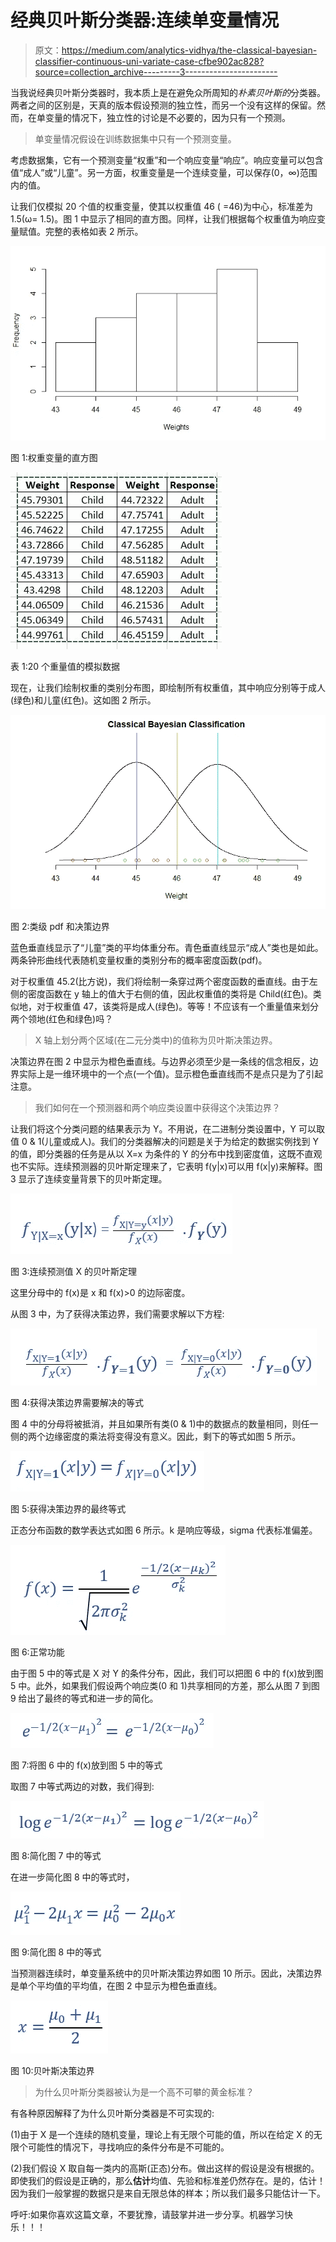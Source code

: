 # 经典贝叶斯分类器:连续单变量情况

> 原文：<https://medium.com/analytics-vidhya/the-classical-bayesian-classifier-continuous-uni-variate-case-cfbe902ac828?source=collection_archive---------3----------------------->

当我说经典贝叶斯分类器时，我本质上是在避免众所周知的*朴素贝叶斯的*分类器。两者之间的区别是，天真的版本假设预测的独立性，而另一个没有这样的保留。然而，在单变量的情况下，独立性的讨论是不必要的，因为只有一个预测。

> 单变量情况假设在训练数据集中只有一个预测变量。

考虑数据集，它有一个预测变量“权重”和一个响应变量“响应”。响应变量可以包含值“成人”或“儿童”。另一方面，权重变量是一个连续变量，可以保存(0，∞)范围内的值。

让我们仅模拟 20 个值的权重变量，使其以权重值 46 ( =46)为中心，标准差为 1.5(ω= 1.5)。图 1 中显示了相同的直方图。同样，让我们根据每个权重值为响应变量赋值。完整的表格如表 2 所示。

![](img/0dc716674c77a39f811e5ffe9bcc73f5.png)

图 1:权重变量的直方图

![](img/88f6b86369dc3f2ace4d6d43fce06540.png)

表 1:20 个重量值的模拟数据

现在，让我们绘制权重的类别分布图，即绘制所有权重值，其中响应分别等于成人(绿色)和儿童(红色)。这如图 2 所示。

![](img/e69098ca3b835258da2a13fd339ec868.png)

图 2:类级 pdf 和决策边界

蓝色垂直线显示了“儿童”类的平均体重分布。青色垂直线显示“成人”类也是如此。两条钟形曲线代表随机变量权重的类别分布的概率密度函数(pdf)。

对于权重值 45.2(比方说)，我们将绘制一条穿过两个密度函数的垂直线。由于左侧的密度函数在 y 轴上的值大于右侧的值，因此权重值的类将是 Child(红色)。类似地，对于权重值 47，该类将是成人(绿色)。等等！不应该有一个重量值来划分两个领地(红色和绿色)吗？

> X 轴上划分两个区域(在二元分类中)的值称为贝叶斯决策边界。

决策边界在图 2 中显示为橙色垂直线。与边界必须至少是一条线的信念相反，边界实际上是一维环境中的一个点(一个值)。显示橙色垂直线而不是点只是为了引起注意。

> 我们如何在一个预测器和两个响应类设置中获得这个决策边界？

让我们将这个分类问题的结果表示为 Y。不用说，在二进制分类设置中，Y 可以取值 0 & 1(儿童或成人)。我们的分类器解决的问题是关于为给定的数据实例找到 Y 的值，即分类器的任务是从以 X=x 为条件的 Y 的分布中找到密度值，这既不直观也不实际。连续预测器的贝叶斯定理来了，它表明 f(y|x)可以用 f(x|y)来解释。图 3 显示了连续变量背景下的贝叶斯定理。

![](img/c295b0e46cfbea0dd32921a0fb2cd41a.png)

图 3:连续预测值 X 的贝叶斯定理

这里分母中的 f(x)是 x 和 f(x)>0 的边际密度。

从图 3 中，为了获得决策边界，我们需要求解以下方程:

![](img/d7f6ddedbacdae80b6be310eed2f24d5.png)

图 4:获得决策边界需要解决的等式

图 4 中的分母将被抵消，并且如果所有类(0 & 1)中的数据点的数量相同，则任一侧的两个边缘密度的乘法将变得没有意义。因此，剩下的等式如图 5 所示。

![](img/fcc243e2c00c19faf03bac0b25790bcd.png)

图 5:获得决策边界的最终等式

正态分布函数的数学表达式如图 6 所示。k 是响应等级，sigma 代表标准偏差。

![](img/e045d8fd942cc1ea1f1800cbe494893e.png)

图 6:正常功能

由于图 5 中的等式是 X 对 Y 的条件分布，因此，我们可以把图 6 中的 f(x)放到图 5 中。此外，如果我们假设两个响应类(0 和 1)共享相同的方差，那么从图 7 到图 9 给出了最终的等式和进一步的简化。

![](img/8c523d67175cfccd13b4dea361aecc72.png)

图 7:将图 6 中的 f(x)放到图 5 中的等式

取图 7 中等式两边的对数，我们得到:

![](img/99ba79e0e35d80463e5d4bfaa080a836.png)

图 8:简化图 7 中的等式

在进一步简化图 8 中的等式时，

![](img/e33ff0daadf5ea91e2457358fb6d0bed.png)

图 9:简化图 8 中的等式

当预测器连续时，单变量系统中的贝叶斯决策边界如图 10 所示。因此，决策边界是单个平均值的平均值，在图 2 中显示为橙色垂直线。

![](img/2a80c16c97535627fb02d639f9391af7.png)

图 10:贝叶斯决策边界

> 为什么贝叶斯分类器被认为是一个高不可攀的黄金标准？

有各种原因解释了为什么贝叶斯分类器是不可实现的:

(1)由于 X 是一个连续的随机变量，理论上有无限个可能的值，所以在给定 X 的无限个可能性的情况下，寻找响应的条件分布是不可能的。

(2)我们假设 X 取自每一类内的高斯(正态)分布。做出这样的假设是没有根据的。即使我们的假设是正确的，那么**估计**均值、先验和标准差仍然存在。是的，估计！因为我们一般掌握的数据只是来自无限总体的样本；所以我们最多只能估计一下。

呼吁:如果你喜欢这篇文章，不要犹豫，请鼓掌并进一步分享。机器学习快乐！！！